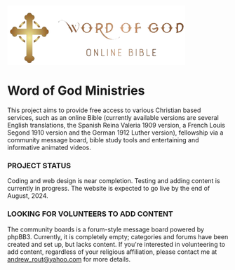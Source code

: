 ![screenshot](public/media/img/logo.png)

Word of God Ministries
==========
This project aims to provide free access to various Christian based services, such as an online Bible (currently available versions are several English translations, the Spanish Reina Valeria 1909 version, a French Louis Segond 1910 version and the German 1912 Luther version), fellowship via a community message board, bible study tools and entertaining and informative animated videos.

### PROJECT STATUS
Coding and web design is near completion. Testing and adding content is currently in progress. The website is expected to go live by the end of August, 2024.

### LOOKING FOR VOLUNTEERS TO ADD CONTENT
The community boards is a forum-style message board powered by phpBB3. Currently, it is completely empty; categories and forums have been created and set up, but lacks content. If you're interested in volunteering to add content, regardless of your religious affiliation, please contact me at andrew_rout@yahoo.com for more details.
